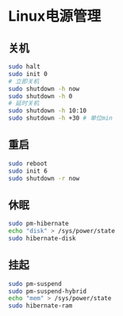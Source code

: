 # Linux电源管理

## 关机

```sh
sudo halt
sudo init 0
# 立即关机
sudo shutdown -h now
sudo shutdown -h 0
# 延时关机
sudo shutdown -h 10:10
sudo shutdown -h +30 # 单位min
```

## 重启

```sh
sudo reboot
sudo init 6 
sudo shutdown -r now
```

## 休眠

```sh
sudo pm-hibernate
echo "disk" > /sys/power/state
sudo hibernate-disk
```

## 挂起

```sh
sudo pm-suspend
sudo pm-suspend-hybrid
echo "mem" > /sys/power/state
sudo hibernate-ram
```

